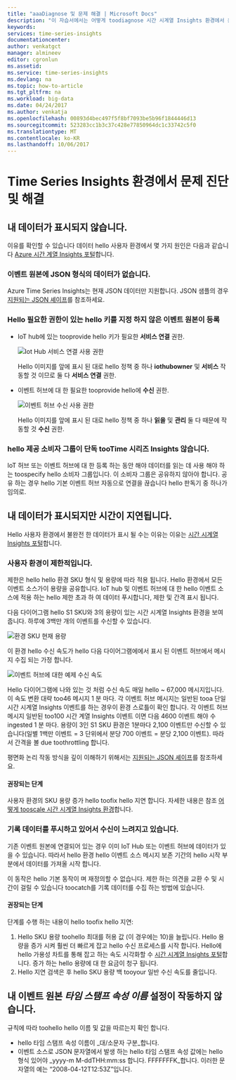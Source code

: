 ```yaml
---
title: "aaaDiagnose 및 문제 해결 | Microsoft Docs"
description: "이 자습서에서는 어떻게 toodiagnose 시간 시계열 Insights 환경에서 문제를 해결 하 고"
keywords: 
services: time-series-insights
documentationcenter: 
author: venkatgct
manager: almineev
editor: cgronlun
ms.assetid: 
ms.service: time-series-insights
ms.devlang: na
ms.topic: how-to-article
ms.tgt_pltfrm: na
ms.workload: big-data
ms.date: 04/24/2017
ms.author: venkatja
ms.openlocfilehash: 00893d4bec497f5f8bf7093be5b96f1844446d13
ms.sourcegitcommit: 523283cc1b3c37c428e77850964dc1c33742c5f0
ms.translationtype: MT
ms.contentlocale: ko-KR
ms.lasthandoff: 10/06/2017
---
```

# <a name="diagnose-and-solve-problems-in-your-time-series-insights-environment"></a>Time Series Insights 환경에서 문제 진단 및 해결

## <a name="i-dont-see-my-data"></a>내 데이터가 표시되지 않습니다.
이유를 확인할 수 있습니다 데이터 hello 사용자 환경에서 몇 가지 원인은 다음과 같습니다 [Azure 시간 계열 Insights 포털](https://insights.timeseries.azure.com)합니다.

### <a name="your-event-source-doesnt-have-data-in-json-format"></a>이벤트 원본에 JSON 형식의 데이터가 없습니다.
Azure Time Series Insights는 현재 JSON 데이터만 지원합니다. JSON 샘플의 경우 [지원되는 JSON 셰이프](time-series-insights-send-events.md#supported-json-shapes)를 참조하세요.

### <a name="when-you-registered-your-event-source-you-didnt-provide-hello-key-that-has-hello-required-permission"></a>Hello 필요한 권한이 있는 hello 키를 지정 하지 않은 이벤트 원본이 등록
* IoT hub에 있는 tooprovide hello 키가 필요한 **서비스 연결** 권한.

   ![Iot Hub 서비스 연결 사용 권한](media/diagnose-and-solve-problems/iothub-serviceconnect-permissions.png)

   Hello 이미지를 앞에 표시 된 대로 hello 정책 중 하나 **iothubowner** 및 **서비스** 작동할 것 이므로 둘 다 **서비스 연결** 권한.
* 이벤트 허브에 대 한 필요한 tooprovide hello에 **수신** 권한.

   ![이벤트 허브 수신 사용 권한](media/diagnose-and-solve-problems/eventhub-listen-permissions.png)

   Hello 이미지를 앞에 표시 된 대로 hello 정책 중 하나 **읽을** 및 **관리** 둘 다 때문에 작동할 것 **수신** 권한.

### <a name="hello-provided-consumer-group-is-not-exclusive-tootime-series-insights"></a>hello 제공 소비자 그룹이 단독 tooTime 시리즈 Insights 않습니다.
IoT 허브 또는 이벤트 허브에 대 한 등록 하는 동안 해야 데이터를 읽는 데 사용 해야 하는 toospecify hello 소비자 그룹입니다. 이 소비자 그룹은 공유하지 않아야 합니다. 공유 하는 경우 hello 기본 이벤트 허브 자동으로 연결을 끊습니다 hello 판독기 중 하나가 임의로.

## <a name="i-see-my-data-but-theres-a-lag"></a>내 데이터가 표시되지만 시간이 지연됩니다.
Hello 사용자 환경에서 불완전 한 데이터가 표시 될 수는 이유는 이유는 [시간 시계열 Insights 포털](https://insights.timeseries.azure.com)합니다.

### <a name="your-environment-is-getting-throttled"></a>사용자 환경이 제한적입니다.
제한은 hello hello 환경 SKU 형식 및 용량에 따라 적용 됩니다. Hello 환경에서 모든 이벤트 소스가이 용량을 공유합니다. IoT hub 및 이벤트 허브에 대 한 hello 이벤트 소스에 적용 하는 hello 제한 초과 하 여 데이터 푸시합니다, 제한 및 간격 표시 됩니다.

다음 다이어그램 hello S1 SKU와 3의 용량이 있는 시간 시계열 Insights 환경을 보여 줍니다. 하루에 3백만 개의 이벤트를 수신할 수 있습니다.

![환경 SKU 현재 용량](media/diagnose-and-solve-problems/environment-sku-current-capacity.png)

이 환경 hello 수신 속도가 hello 다음 다이어그램에에서 표시 된 이벤트 허브에서 메시지 수집 되는 가정 합니다.

![이벤트 허브에 대한 예제 수신 속도](media/diagnose-and-solve-problems/eventhub-ingress-rate.png)

Hello 다이어그램에 나와 있는 것 처럼 수신 속도 매일 hello ~ 67,000 메시지입니다. 이 속도 변환 대략 too46 메시지 1 분 마다. 각 이벤트 허브 메시지는 일반된 tooa 단일 시간 시계열 Insights 이벤트를 하는 경우이 환경 스로틀이 확인 합니다. 각 이벤트 허브 메시지 일반된 too100 시간 계열 Insights 이벤트 이면 다음 4600 이벤트 해야 수 ingested 1 분 마다. 용량이 3인 S1 SKU 환경은 1분마다 2,100 이벤트만 수신할 수 있습니다(일별 1백만 이벤트 = 3 단위에서 분당 700 이벤트 = 분당 2,100 이벤트). 따라서 간격을 볼 due toothrottling 합니다. 

평면화 논리 작동 방식을 깊이 이해하기 위해서는 [지원되는 JSON 셰이프](time-series-insights-send-events.md#supported-json-shapes)를 참조하세요.

#### <a name="recommended-steps"></a>권장되는 단계
사용자 환경의 SKU 용량 증가 hello toofix hello 지연 합니다. 자세한 내용은 참조 [어떻게 tooscale 시간 시계열 Insights 환경](time-series-insights-how-to-scale-your-environment.md)합니다.

### <a name="youre-pushing-historical-data-and-causing-slow-ingress"></a>기록 데이터를 푸시하고 있어서 수신이 느려지고 있습니다.
기존 이벤트 원본에 연결되어 있는 경우 이미 IoT Hub 또는 이벤트 허브에 데이터가 있을 수 있습니다. 따라서 hello 환경 hello 이벤트 소스 메시지 보존 기간의 hello 시작 부분에서 데이터를 가져올 시작 합니다. 

이 동작은 hello 기본 동작이 며 재정의할 수 없습니다. 제한 하는 의견을 교환 수 및 시간이 걸릴 수 있습니다 toocatch를 기록 데이터를 수집 하는 방법에 있습니다.

#### <a name="recommended-steps"></a>권장되는 단계
단계를 수행 하는 내용이 hello toofix hello 지연:
1. Hello SKU 용량 toohello 최대를 허용 값 (이 경우에는 10)을 늘립니다. Hello 용량을 증가 시켜 훨씬 더 빠르게 잡고 hello 수신 프로세스를 시작 합니다. Hello에 hello 가용성 차트를 통해 잡고 하는 속도 시각화할 수 [시간 시계열 Insights 포털](https://insights.timeseries.azure.com)합니다. 증가 하는 hello 용량에 대 한 요금이 청구 됩니다.
2. Hello 지연 검색은 후 hello SKU 용량 백 tooyour 일반 수신 속도를 줄입니다.

## <a name="my-event-sources-timestamp-property-name-setting-doesnt-work"></a>내 이벤트 원본 *타임 스탬프 속성 이름* 설정이 작동하지 않습니다.
규칙에 따라 toohello hello 이름 및 값을 따르는지 확인 합니다.
* hello 타임 스탬프 속성 이름이 _대/소문자 구분_합니다.
* 이벤트 소스로 JSON 문자열에서 발생 하는 hello 타임 스탬프 속성 값에는 hello 형식 있어야 _yyyy-m M-ddTHH:mm:ss 합니다. FFFFFFFK_합니다. 이러한 문자열의 예는 “2008-04-12T12:53Z”입니다.
